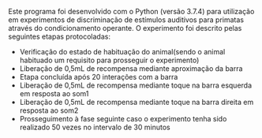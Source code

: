 Este programa foi desenvolvido com o Python (versão 3.7.4) para utilização em experimentos de discriminação de estímulos auditivos para primatas através do condicionamento operante. O experimento foi descrito pelas seguintes etapas protocoladas:
- Verificação do estado de habituação do animal(sendo o animal habituado um requisito para prosseguir o experimento)
- Liberação de 0,5mL de recompensa mediante aproximação da  barra
- Etapa concluída após 20 interações com a barra
- Liberação de 0,5mL de recompensa mediante toque na barra esquerda em resposta ao som1
- Liberação de 0,5mL de recompensa mediante toque na barra direita em resposta ao som2
- Prosseguimento à fase seguinte caso o experimento tenha sido realizado 50 vezes no intervalo de 30 minutos